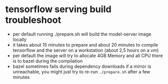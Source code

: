 # tensorflow serving build troubleshoot
* per default running ./prepare.sh will build the model-server image locally
* it takes about 15 minutes to prepare and about 20 minutes to compile tensorflow and the server
on a workstation (about 2,5 hours on a vm)
* per default the image will try to allocate 4GB Memory and all CPU there is to bazel during 
the compilation
* bazel sometimes fails during dependency downloads if a mirror is unreachable, you might just try to re-run
`./prepare.sh` after a few minutes
